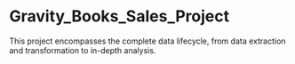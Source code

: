 # Gravity_Books_Sales_Project
This project encompasses the complete data lifecycle, from data extraction and transformation to in-depth analysis. 

